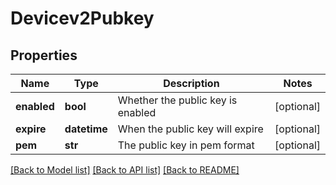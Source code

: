 # Devicev2Pubkey

## Properties
Name | Type | Description | Notes
------------ | ------------- | ------------- | -------------
**enabled** | **bool** | Whether the public key is enabled | [optional] 
**expire** | **datetime** | When the public key will expire | [optional] 
**pem** | **str** | The public key in pem format | [optional] 

[[Back to Model list]](../README.md#documentation-for-models) [[Back to API list]](../README.md#documentation-for-api-endpoints) [[Back to README]](../README.md)


